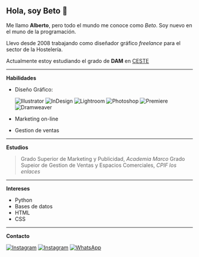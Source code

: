 ## Hola, soy Beto 👋
Me llamo **Alberto**, pero todo el mundo me conoce como *Beto*. Soy nuevo en el muno de la programación.

Llevo desde 2008 trabajando como diseñador gráfico *freelance* para el sector de la Hostelería.

Actualmente estoy estudiando el grado de **DAM** en [CESTE](https://www.ceste.es/)


***
**Habilidades**
- Diseño Gráfico:  

    ![Illustrator](https://img.shields.io/badge/Adobe%20Illustrator-FF9A00?style=for-the-badge&logo=adobe%20illustrator&logoColor=white)
    ![InDesign](https://img.shields.io/badge/Adobe%20InDesign-FF3366?style=for-the-badge&logo=Adobe%20InDesign&logoColor=white)
    ![Lightroom](https://img.shields.io/badge/Adobe%20Lightroom-31A8FF?style=for-the-badge&logo=Adobe%20Lightroom&logoColor=white)
    ![Photoshop](https://img.shields.io/badge/Adobe%20Photoshop-31A8FF?style=for-the-badge&logo=Adobe%20Photoshop&logoColor=black)
    ![Premiere](https://img.shields.io/badge/Adobe%20Premiere%20Pro-9999FF?style=for-the-badge&logo=Adobe%20Premiere%20Pro&logoColor=white)
    ![Dramweaver](https://img.shields.io/badge/Adobe%20Dreamweaver-072401?style=for-the-badge&logo=Adobe%20Dreamweaver&logoColor=34F400)

- Marketing on-line
- Gestion de ventas

***
**Estudios**
> Grado Superior de Marketing y Publicidad, *Academia Marco*
> Grado Supeior de Gestion de Ventas y Espacios Comerciales, *CPIF los enlaces*

***
**Intereses**
- Python
- Bases de datos
- HTML
- CSS

***
**Contacto**  

[![Instagram](https://img.shields.io/badge/Instagram-%23E4405F.svg?style=for-the-badge&logo=Instagram&logoColor=white)](https://instagram.com/beto_mellaman?igshid=YmMyMTA2M2Y=)
[![Instagram](https://img.shields.io/badge/Facebook-1877F2?style=for-the-badge&logo=facebook&logoColor=white)](https://www.facebook.com/betomellaman)
[![WhatsApp](https://img.shields.io/badge/WhatsApp-25D366?style=for-the-badge&logo=whatsapp&logoColor=white)](https://wa.me/34658890368)
